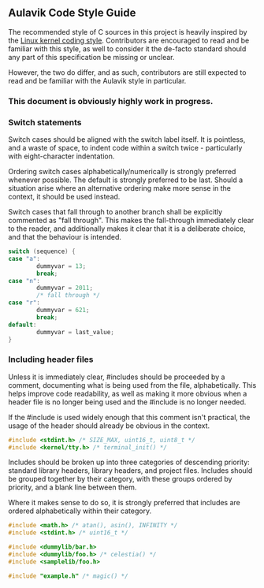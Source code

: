 ## Aulavik Code Style Guide
The recommended style of C sources in this project is heavily inspired by the
[Linux kernel coding style](https://www.kernel.org/doc/html/v4.10/process/coding-style.html).
Contributors are encouraged to read and be familiar with this style, as well to
consider it the de-facto standard should any part of this specification be 
missing or unclear.

However, the two do differ, and as such, contributors are still expected to 
read and be familiar with the Aulavik style in particular. 

### This document is obviously highly work in progress.

### Switch statements

Switch cases should be aligned with the switch label itself. It is pointless, 
and a waste of space, to indent code within a switch twice - particularly with
eight-character indentation. 

Ordering switch cases alphabetically/numerically is strongly preferred whenever
possible. The default is strongly preferred to be last. Should a situation 
arise where an alternative ordering make more sense in the context, it 
should be used instead.

Switch cases that fall through to another branch shall be explicitly commented
as "fall through". This makes the fall-through immediately clear to the reader, 
and additionally makes it clear that it is a deliberate choice, and that the 
behaviour is intended.

```c
switch (sequence) {
case "a":
        dummyvar = 13;
        break;
case "n":
        dummyvar = 2011;
        /* fall through */
case "r":
        dummyvar = 621;
        break;
default:
        dummyvar = last_value;
}
```

### Including header files

Unless it is immediately clear, #includes should be proceeded by a comment, 
documenting what is being used from the file, alphabetically. This helps 
improve code readability, as well as making it more obvious when a header file 
is no longer being used and the #include is no longer needed.

If the #include is used widely enough that this comment isn't practical, the
usage of the header should already be obvious in the context.

```c
#include <stdint.h> /* SIZE_MAX, uint16_t, uint8_t */
#include <kernel/tty.h> /* terminal_init() */
```

Includes should be broken up into three categories of descending priority: 
standard library headers, library headers, and project files. Includes should
be grouped together by their category, with these groups ordered by priority, 
and a blank line between them. 

Where it makes sense to do so, it is strongly preferred that includes are 
ordered alphabetically within their category.

```c
#include <math.h> /* atan(), asin(), INFINITY */
#include <stdint.h> /* uint16_t */

#include <dummylib/bar.h> 
#include <dummylib/foo.h> /* celestia() */
#include <samplelib/foo.h>

#include "example.h" /* magic() */
```